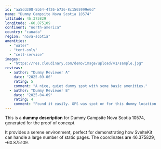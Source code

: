 ```yaml
---
id: "aa5dd308-5b54-4f26-b736-8c1565999e6d"
name: "Dummy Campsite Nova Scotia 10574"
latitude: 46.375829
longitude: -60.875109
continent: "north-america"
country: "canada"
region: "nova-scotia"
amenities:
  - "water"
  - "tent-only"
  - "cell-service"
images:
  - "https://res.cloudinary.com/demo/image/upload/v1/sample.jpg"
reviews:
  - author: "Dummy Reviewer A"
    date: "2025-09-06"
    rating: 5
    comment: "A nice, quiet dummy spot with some basic amenities."
  - author: "Dummy Reviewer B"
    date: "2025-04-09"
    rating: 4
    comment: "Found it easily. GPS was spot on for this dummy location."
---
```


This is a **dummy description** for Dummy Campsite Nova Scotia 10574, generated for the proof of concept.

It provides a serene environment, perfect for demonstrating how SvelteKit can handle a large number of static pages. The coordinates are 46.375829, -60.875109.
